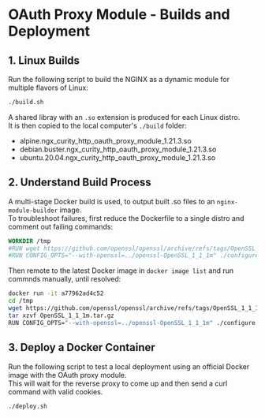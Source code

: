 # OAuth Proxy Module - Builds and Deployment

## 1. Linux Builds

Run the following script to build the NGINX as a dynamic module for multiple flavors of Linux:

```bash
./build.sh
```

A shared libray with an `.so` extension is produced for each Linux distro.\
It is then copied to the local computer's `./build` folder:

- alpine.ngx_curity_http_oauth_proxy_module_1.21.3.so
- debian.buster.ngx_curity_http_oauth_proxy_module_1.21.3.so
- ubuntu.20.04.ngx_curity_http_oauth_proxy_module_1.21.3.so

## 2. Understand Build Process

A multi-stage Docker build is used, to output built .so files to an `nginx-module-builder` image.\
To troubleshoot failures, first reduce the Dockerfile to a single distro and comment out failing commands:

```dockerfile
WORKDIR /tmp
#RUN wget https://github.com/openssl/openssl/archive/refs/tags/OpenSSL_1_1_1m.tar.gz && tar xzvf OpenSSL_1_1_1m.tar.gz
#RUN CONFIG_OPTS="--with-openssl=../openssl-OpenSSL_1_1_1m" ./configure && make
```

Then remote to the latest Docker image in `docker image list` and run commnds manually, until resolved:

```bash
docker run -it a77962ad4c52
cd /tmp
wget https://github.com/openssl/openssl/archive/refs/tags/OpenSSL_1_1_1m.tar.gz
tar xzvf OpenSSL_1_1_1m.tar.gz
RUN CONFIG_OPTS="--with-openssl=../openssl-OpenSSL_1_1_1m" ./configure && make
```

## 3. Deploy a Docker Container

Run the following script to test a local deployment using an official Docker image with the OAuth proxy module.\
This will wait for the reverse proxy to come up and then send a curl command with valid cookies.

```bash
./deploy.sh
```
